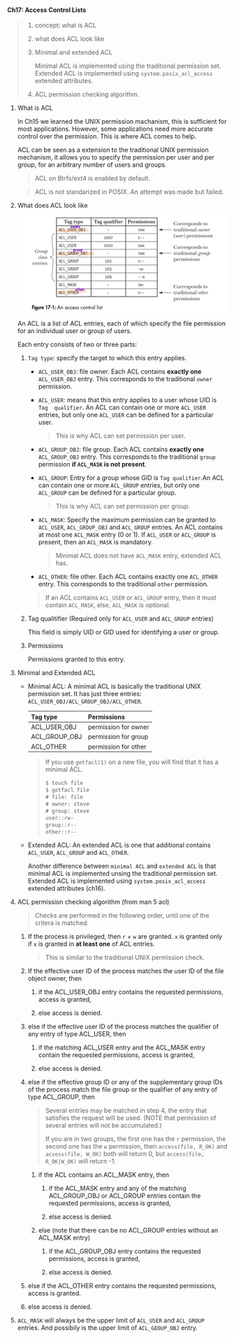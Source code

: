 #### Ch17: Access Control Lists

> 1. concept: what is ACL
> 2. what does ACL look like
> 3. Minimal and extended ACL
>
>    Minimal ACL is implemented using the traditional permission set. Extended
>    ACL is implemented using `system.posix_acl_access` extended attributes.
>  
> 4. ACL permission checking algorithm.

1. What is ACL
  
   In Ch15 we learned the UNIX permission machanism, this is sufficient for most
   applications. However, some applications need more accurate control over the
   permission. This is where ACL comes to help.

   ACL can be seen as a extension to the traditional UNIX permission mechanism,
   it allows you to specify the permission per user and per group, for an arbitrary
   number of users and groups.

   > ACL on Btrfs/ext4 is enabled by default.

   > ACL is not standarized in POSIX. An attempt was made but failed. 

2. What does ACL look like

   ![diagram](https://github.com/SteveLauC/pic/blob/main/photo_2022-10-16_09-11-40.jpg)

   An ACL is a list of ACL entries, each of which specify the file permission for
   an individual user or group of users.

   Each entry consists of two or three parts:
   
   1. `Tag type`: specify the target to which this entry applies.

      * `ACL_USER_OBJ`: file owner. Each ACL contains **exactly one** `ACL_USER_OBJ`
        entry. This corresponds to the traditional `owner` permission. 

      * `ACL_USER`: means that this entry applies to a user whose UID is `Tag 
        qualifier`. An ACL can contain one or more `ACL_USER` entries, but only
        one `ACL_USER` can be defined for a particular user.

        > This is why ACL can set permission per user.

      * `ACL_GROUP_OBJ`: file group. Each ACL contains **exactly one** `ACL_GROUP_OBJ`
        entry. This corresponds to the traditional `group` permission **if `ACL_MASK`
        is not present**.

      * `ACL_GROUP`: Entry for a group whose GID is `Tag qualifier`.An ACL can 
        contain one or more `ACL_GROUP` entries, but only one `ACL_GROUP` can be 
        defined for a particular group.

        > This is why ACL can set permission per group.


      * `ACL_MASK`: Specify the maximum permission can be granted to `ACL_USER`,
        `ACL_GROUP_OBJ` and `ACL_GROUP` entries. An ACL contains at most one
        `ACL_MASK` entry (0 or 1). If `ACL_USER` or `ACL_GROUP` is present, then 
        an `ACL_MASK` is mandatory. 

        > Minimal ACL does not have `ACL_MASK` entry, extended ACL has.

      * `ACL_OTHER`: file other. Each ACL contains exactly one `ACL_OTHER` entry.
        This corresponds to the traditional `other` permission. 

      > If an ACL contains `ACL_USER` or `ACL_GROUP` entry, then it must contain
      > `ACL_MASK`, else, `ACL_MASK` is optional.


   2. Tag qualitifier (Required only for `ACL_USER` and `ACL_GROUP` entries)

      This field is simply UID or GID used for identifying a user or group.
   
   3. Permissions

      Permissions granted to this entry.

3. Minimal and Extended ACL

   * Minimal ACL: A minimal ACL is basically the traditional UNIX permission
     set. It has just three entries: `ACL_USER_OBJ/ACL_GROUP_OBJ/ACL_OTHER`.

     |Tag type     |Permissions         |
     |-------------|--------------------|
     |ACL_USER_OBJ |permission for owner|
     |ACL_GROUP_OBJ|permission for group|
     |ACL_OTHER    |permission for other|

     > If you use `getfacl(1)` on a new file, you will find that it has a minimal
     > ACL.
     >
     > ```shell
     > $ touch file
     > $ getfacl file
     > # file: file
     > # owner: steve
     > # group: steve
     > user::rw-
     > group::r--
     > other::r--
     > ```

   * Extended ACL: An extended ACL is one that additional contains `ACL_USER`,
     `ACL_GROUP` and `ACL_OTHER`.

     Another difference between `minimal ACL` and `extended ACL` is that minimal
     ACL is implemented unsing the traditional permission set. Extended ACL
     is implemented using `system.posix_acl_access` extended attributes (ch16).


4. ACL permission checking algorithm (from man 5 acl)

   > Checks are performed in the following order, until one of the critera is
   > matched.

   1. If the process is privileged, then `r` + `w` are granted. `x` is granted
      only if `x` is granted in **at least one** of ACL entries.

      > This is similar to the traditional UNIX permission check.


   2. If the effective user ID of the process matches the user ID of
      the file object owner, then

      1. if the ACL_USER_OBJ entry contains the requested permissions, access is 
      granted,

      2. else access is denied.

   3. else if the effective user ID of the process matches the qualifier of any 
      entry of type ACL_USER, then

      1. if the matching ACL_USER entry and the ACL_MASK entry contain the 
         requested permissions, access is granted,

      2. else access is denied.

   4. else if the effective group ID or any of the supplementary group IDs of 
      the process match the file group or the qualifier of any entry of type 
      ACL_GROUP, then

      > Several entries may be matched in step 4, the entry that satisfies the 
      > request will be used. (NOTE that permission of several entries will not
      > be accumulated.)
      >
      > If you are in two groups, the first one has the `r` permission, the second
      > one has the `w` permission, then `access(file, R_OK)` and `access(file, W_OK)`
      > both will return 0, but `access(file, R_OK|W_OK)` will return -1.

      1. if the ACL contains an ACL_MASK entry, then

         1. if the ACL_MASK entry and any of the matching ACL_GROUP_OBJ or 
            ACL_GROUP entries contain the requested permissions, access is 
            granted,

         2. else access is denied.

      2. else (note that there can be no ACL_GROUP entries without an ACL_MASK 
         entry)

         1. if the ACL_GROUP_OBJ entry contains the requested permissions, access 
            is granted,

         2. else access is denied.

   5. else if the ACL_OTHER entry contains the requested permissions, access is 
      granted.

   6.   else access is denied.


5. `ACL_MASK` will always be the upper limit of `ACL_USER` and `ACL_GROUP` entries.
   And possibily is the upper limit of `ACL_GEOUP_OBJ` entry.

